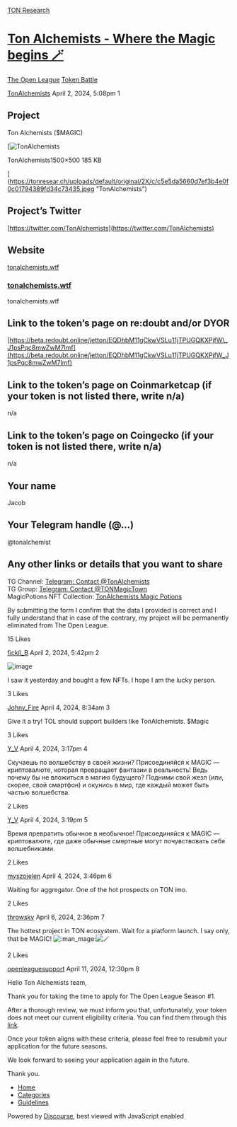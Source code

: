 [TON Research](/)

# [Ton Alchemists - Where the Magic begins 🪄](/t/ton-alchemists-where-the-magic-begins/3730)

[The Open League](/c/the-open-league/token-leaderboard/57)  [Token Battle](/c/the-open-league/token-leaderboard/57) 

    

[TonAlchemists](https://tonresear.ch/u/TonAlchemists)   April 2, 2024, 5:08pm  1

## [](#project-1)Project

Ton Alchemists ($MAGIC)

[![TonAlchemists](https://tonresear.ch/uploads/default/optimized/2X/c/c5e5da5660d7ef3b4e0f0c01794389fd34c73435_2_690x230.jpeg)

TonAlchemists1500×500 185 KB

](https://tonresear.ch/uploads/default/original/2X/c/c5e5da5660d7ef3b4e0f0c01794389fd34c73435.jpeg "TonAlchemists")

## [](#projects-twitter-2)Project’s Twitter

[https://twitter.com/TonAlchemists](https://twitter.com/TonAlchemists)

## [](#website-3)Website

[tonalchemists.wtf](https://tonalchemists.wtf/)

### [tonalchemists.wtf](https://tonalchemists.wtf/)

tonalchemists.wtf

## [](#link-to-the-tokens-page-on-redoubt-andor-dyor-4)Link to the token’s page on re:doubt and/or DYOR

[https://beta.redoubt.online/jetton/EQDhbM11gCkwVSLu11jTPUGQKXPjfW\_J1psPqc8mwZwM7Imf](https://beta.redoubt.online/jetton/EQDhbM11gCkwVSLu11jTPUGQKXPjfW_J1psPqc8mwZwM7Imf)

## [](#link-to-the-tokens-page-on-coinmarketcap-if-your-token-is-not-listed-there-write-na-5)Link to the token’s page on Coinmarketcap (if your token is not listed there, write n/a)

n/a

## [](#link-to-the-tokens-page-on-coingecko-if-your-token-is-not-listed-there-write-na-6)Link to the token’s page on Coingecko (if your token is not listed there, write n/a)

n/a

## [](#your-name-7)Your name

Jacob

## [](#your-telegram-handle-8)Your Telegram handle (@…)

@tonalchemist

## [](#any-other-links-or-details-that-you-want-to-share-9)Any other links or details that you want to share

TG Channel: [Telegram: Contact @TonAlchemists](https://t.me/TonAlchemists)  
TG Group: [Telegram: Contact @TONMagicTown](https://t.me/TONMagicTown)  
MagicPotions NFT Collection: [TonAlchemists Magic Potions](https://getgems.io/collection/EQA38P1FE9N9QaFpXWM0XbvdUgafudc4TMrnGOLnTr-CxjUM)

By submitting the form I confirm that the data I provided is correct and I fully understand that in case of the contrary, my project will be permanently eliminated from The Open League.

  15 Likes

[fickll\_B](https://tonresear.ch/u/fickll_B)  April 2, 2024, 5:42pm  2

![image](https://tonresear.ch/uploads/default/original/2X/7/7815a2535ef967dcafa9ab213a5e85c528e57b62.png)

I saw it yesterday and bought a few NFTs. I hope I am the lucky person.

  3 Likes

[Johny\_Fire](https://tonresear.ch/u/Johny_Fire) April 4, 2024, 8:34am  3

Give it a try! TOL should support builders like TonAlchemists. $Magic

  3 Likes

[Y\_V](https://tonresear.ch/u/Y_V) April 4, 2024, 3:17pm  4

Скучаешь по волшебству в своей жизни? Присоединяйся к MAGIC — криптовалюте, которая превращает фантазии в реальность! Ведь почему бы не вложиться в магию будущего? Подними свой жезл (или, скорее, свой смартфон) и окунись в мир, где каждый может быть частью волшебства.

  2 Likes

[Y\_V](https://tonresear.ch/u/Y_V) April 4, 2024, 3:19pm  5

Время превратить обычное в необычное! Присоединяйся к MAGIC — криптовалюте, где даже обычные смертные могут почувствовать себя волшебниками.

  2 Likes

[myszojelen](https://tonresear.ch/u/myszojelen) April 4, 2024, 3:46pm  6

Waiting for aggregator. One of the hot prospects on TON imo.

  2 Likes

[throwsky](https://tonresear.ch/u/throwsky) April 6, 2024, 2:36pm  7

The hottest project in TON ecosystem. Wait for a platform launch. I say only, that be MAGIC! ![:man_mage:](https://tonresear.ch/images/emoji/twitter/man_mage.png?v=12 ":man_mage:")![:magic_wand:](https://tonresear.ch/images/emoji/twitter/magic_wand.png?v=12 ":magic_wand:")

  2 Likes

[openleaguesupport](https://tonresear.ch/u/openleaguesupport) April 11, 2024, 12:30pm  8

Hello Ton Alchemists team,

Thank you for taking the time to apply for The Open League Season #1.

After a thorough review, we must inform you that, unfortunately, your token does not meet our current eligibility criteria. You can find them through this [link](https://tonresear.ch/t/about-the-memecoin-leaderboard-category/1276).

Once your token aligns with these criteria, please feel free to resubmit your application for the future seasons.

We look forward to seeing your application again in the future.

Thank you.

 

*   [Home](/)
*   [Categories](/categories)
*   [Guidelines](/guidelines)

Powered by [Discourse](https://www.discourse.org), best viewed with JavaScript enabled